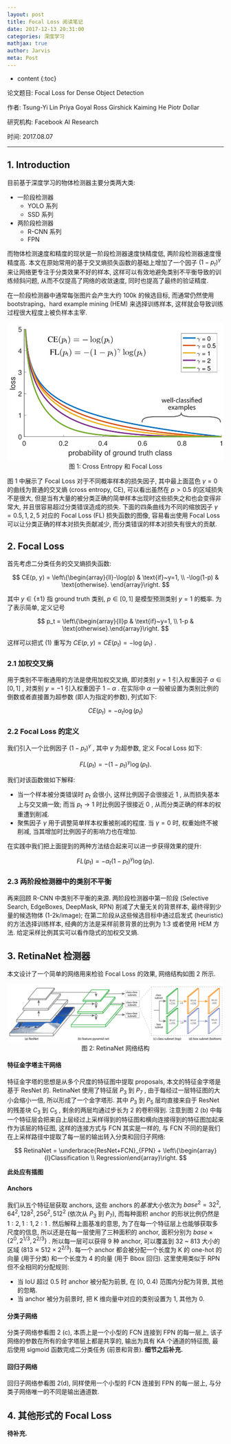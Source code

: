 ```yaml
---
layout: post
title: Focal Loss 阅读笔记
date: 2017-12-13 20:31:00
categories: 深度学习
mathjax: true
author: Jarvis
meta: Post
---
```


* content
{:toc}

论文题目: Focal Loss for Dense Object Detection

作者: Tsung-Yi Lin Priya Goyal Ross Girshick Kaiming He Piotr Dollar

研究机构: Facebook AI Research

时间: 2017.08.07




---

## 1. Introduction

目前基于深度学习的物体检测器主要分类两大类:

* 一阶段检测器
  - YOLO 系列
  - SSD 系列
* 两阶段检测器
  * R-CNN 系列
  * FPN

而物体检测速度和精度的现状是一阶段检测器速度快精度低, 两阶段检测器速度慢精度高.  本文在原始常用的基于交叉熵损失函数的基础上增加了一个因子 $(1-p_t)^{\gamma}$ 来让网络更专注于分类效果不好的样本, 这样可以有效地避免类别不平衡导致的训练倾斜问题, 从而不仅提高了网络的收敛速度, 同时也提高了最终的验证精度.

在一阶段检测器中通常每张图片会产生大约 100k 的候选目标, 而通常仍然使用 bootstraping、hard example mining (HEM) 来选择训练样本, 这样就会导致训练过程很大程度上被负样本主宰.

<center>
<img src="/images/2017-12-13/focal-loss.png" width="512"><br />
​图 1: Cross Entropy 和 Focal Loss
</center>

图 1 中展示了 Focal Loss 对于不同概率样本的损失因子, 其中最上面蓝色 $\gamma=0$ 的曲线为普通的交叉熵 (cross entropy, CE), 可以看出虽然在 $p>0.5$ 的区域损失不是很大, 但是当有大量的被分类正确的简单样本出现时这些损失之和也会变得非常大, 并且很容易超过分类错误造成的损失. 下面的四条曲线为不同的缩放因子 $\gamma=0.5, 1, 2, 5$ 对应的 Focal Loss (FL) 损失函数的图像, 容易看出使用 Focal Loss 可以让分类正确的样本对损失贡献减少, 而分类错误的样本对损失有很大的贡献. 

## 2. Focal Loss

首先考虑二分类任务的交叉熵损失函数:

$$
CE(p, y) = \left\{\begin{array}{ll}-\log(p) & \text{if}~y=1, \\ -\log(1-p) & \text{otherwise}. \end{array}\right.
$$

其中 $y\in\{\pm1\}$ 指 ground truth 类别, $p\in[0, 1]$ 是模型预测类别 $y=1$ 的概率. 为了表示简单, 定义记号

$$
p_t = \left\{\begin{array}{ll}p & \text{if}~y=1, \\ 1-p & \text{otherwise}.\end{array}\right.
$$

这样可以把式 (1) 重写为 $CE(p, y) = CE(p_t) = -\log(p_t)$ .

### 2.1 加权交叉熵

用于类别不平衡通用的方法是使用加权交叉熵, 即对类别 $y=1$ 引入权重因子 $\alpha\in[0, 1]$ , 对类别 $y=-1$ 引入权重因子 $1-\alpha$ . 在实际中 $\alpha$ 一般被设置为类别比例的倒数或者直接置为超参数 (即人为指定的参数), 列式如下:

$$
CE(p_t) = -\alpha_t\log(p_t)
$$

### 2.2 Focal Loss 的定义

我们引入一个比例因子 $(1-p_t)^{\gamma}$ , 其中 $\gamma$ 为超参数, 定义 Focal Loss 如下:

$$
FL(p_t) = -(1-p_t)^{\gamma}\log(p_t).
$$

我们对该函数做如下解释:

* 当一个样本被分类错误时 $p_t$ 会很小, 这样比例因子会很接近 $1$ , 从而损失基本上与交叉熵一致; 而当 $p_t\rightarrow1$ 时比例因子很接近 $0$ , 从而分类正确的样本的权重遭到削减. 
* 聚焦因子 $\gamma$ 用于调整简单样本权重被削减的程度. 当 $\gamma=0$ 时, 权重始终不被削减, 当其增加时比例因子的影响力也在增加. 

在实践中我们把上面提到的两种方法结合起来可以进一步获得效果的提升:

$$
FL(p_t) = -\alpha_t(1-p_t)^{\gamma}\log(p_t).
$$

### 2.3 两阶段检测器中的类别不平衡

再来回顾 R-CNN 中类别不平衡的来源. 两阶段检测器中第一阶段 (Selective Search, EdgeBoxes, DeepMask, RPN) 削减了大量无关的背景样本, 最终得到少量的候选物体 (1-2k/image); 在第二阶段从这些候选目标中通过启发式 (heuristic) 的方法选择训练样本, 经典的方法是采样前景背景的比例为 1:3 或者使用 HEM 方法. 给定采样比例其实可以看作隐式的加权交叉熵. 

## 3. RetinaNet 检测器

本文设计了一个简单的网络用来检验 Focal Loss 的效果, 网络结构如图 2 所示. 

<center>
<img src="/images/2017-12-13/RetinaNet.png"><br />
图 2: RetinaNet 网络结构
</center>

#### 特征金字塔主干网络

特征金字塔的思想是从多个尺度的特征图中提取 proposals, 本文的特征金字塔是基于 ResNet 的. RetinaNet 使用了特征层 $P_3$ 到 $P_7$ , 由于每经过一层特征图的大小会缩小一倍, 所以形成了一个金字塔形. 其中 $P_3$ 到 $P_5$ 层均直接来自于 ResNet 的残差块 $C_3$ 到 $C_5$ , 剩余的两层均通过步长为 2 的卷积得到. 注意到图 2 (b) 中每一个特征层会把来自上层经过上采样得到的特征图和横向连接得到的特征图加起来作为该层的特征图, 这样的连接方式与 FCN 其实是一样的, 与 FCN 不同的是我们在上采样路径中提取了每一层的输出转入分类和回归子网络:

$$
RetinaNet = \underbrace{ResNet+FCN}_{FPN} + \left\{\begin{array}{l}Classification \\ Regression\end{array}\right.
$$

**此处应有插图**

#### Anchors

我们从五个特征层获取 anchors, 这些 anchors 的*基准*大小依次为 $base^2 = 32^2, 64^2, 128^2, 256^2, 512^2$ (依次从 $P_3$ 到 $P_7$), 而每种面积 anchor 的形状比例仍然是 $1:2, 1:1, 2:1$ . 然后解释上面基准的意思, 为了在每一个特征层上也能够获取多尺度的信息, 所以还是在每一层使用了三种面积的 anchor, 面积分别为 $base\times\{2^0, 2^{1/3}, 2^{2/3}\}$ . 所以每一层可以获得 9 种 anchor, 可以覆盖到 32 ~ 813 大小的区域 ($813 \approx 512\times2^{2/3}$). 每一个 anchor 都会被分配一个长度为 K 的 one-hot 的向量 (用于分类) 和一个长度为 4 的向量 (用于 Bbox 回归). 这里使用类似于 RPN 但不全相同的分配规则: 

* 当 IoU 超过 0.5 时 anchor 被分配为前景, 在 [0, 0.4) 范围内分配为背景, 其他的忽略.
* 当 anchor 被分为前景时, 把 K 维向量中对应的类别设置为 1, 其他为 0. 

#### 分类子网络

分类子网络参看图 2 (c), 本质上是一个小型的 FCN 连接到 FPN 的每一层上, 该子网络的参数在所有的金字塔层上都是共享的, 输出为具有 KA 个通道的特征图, 最后使用 sigmoid 函数完成二分类任务 (前景和背景). **细节之后补充.**

#### 回归子网络

回归子网络参看图 2(d), 同样使用一个小型的 FCN 连接到 FPN 的每一层上, 与分类子网络唯一的不同是输出通道数. 

## 4. 其他形式的 Focal Loss

**待补充.**







